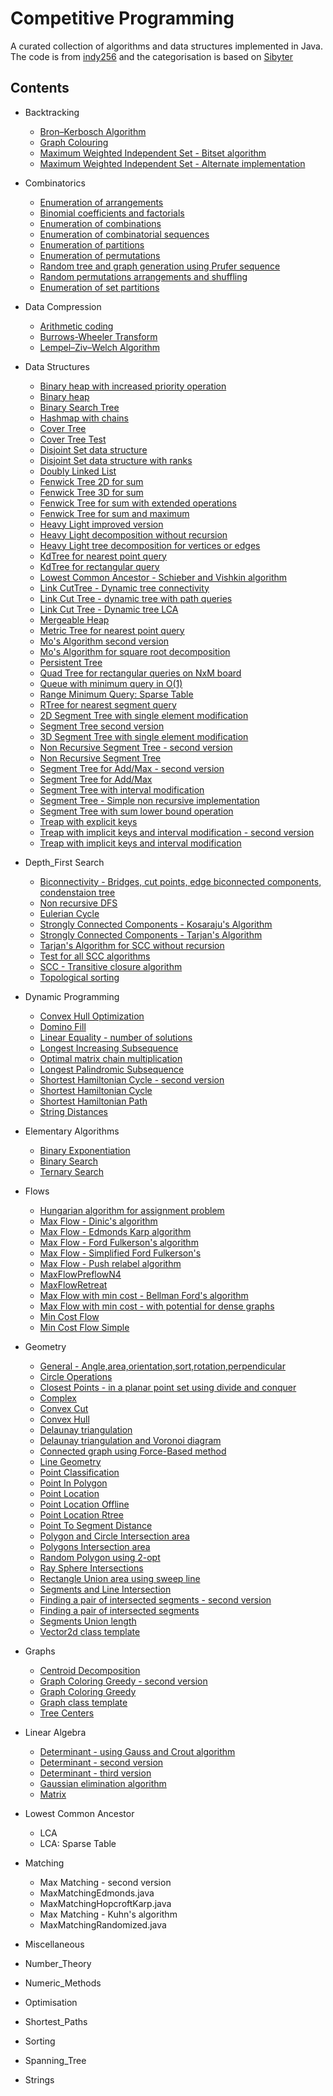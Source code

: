 # Competitive Programming

A curated collection of algorithms and data structures implemented in Java. The code is from [indy256](https://github.com/indy256/codelibrary/tree/master/java/src)
and the categorisation is based on [Sibyter](https://play.google.com/store/apps/details?id=com.izaron.pepperpied)

## Contents

* Backtracking
  * [Bron–Kerbosch Algorithm]()
  * [Graph Colouring]()
  * [Maximum Weighted Independent Set - Bitset algorithm]()
  * [Maximum Weighted Independent Set - Alternate implementation]()
  
* Combinatorics
  * [Enumeration of arrangements]()
  * [Binomial coefficients and factorials]()
  * [Enumeration of combinations]()
  * [Enumeration of combinatorial sequences]()
  * [Enumeration of partitions]()
  * [Enumeration of permutations]()
  * [Random tree and graph generation using Prufer sequence]()
  * [Random permutations arrangements and shuffling]()
  * [Enumeration of set partitions]()
  
* Data Compression
  * [Arithmetic coding]()
  * [Burrows-Wheeler Transform]()
  * [Lempel–Ziv–Welch Algorithm]()
  
* Data Structures
  * [Binary heap with increased priority operation]()
  * [Binary heap]()
  * [Binary Search Tree]()
  * [Hashmap with chains]()
  * [Cover Tree]()
  * [Cover Tree Test]()
  * [Disjoint Set data structure]()
  * [Disjoint Set data structure with ranks]()
  * [Doubly Linked List]()
  * [Fenwick Tree 2D for sum]()
  * [Fenwick Tree 3D for sum]()
  * [Fenwick Tree for sum with extended operations]()
  * [Fenwick Tree for sum and maximum]()
  * [Heavy Light improved version]()
  * [Heavy Light decomposition without recursion]()
  * [Heavy Light tree decomposition for vertices or edges]()
  * [KdTree for nearest point query]()
  * [KdTree for rectangular query]()
  * [Lowest Common Ancestor - Schieber and Vishkin algorithm]()
  * [Link CutTree - Dynamic tree connectivity]()
  * [Link Cut Tree - dynamic tree with path queries]()
  * [Link Cut Tree - Dynamic tree LCA]()
  * [Mergeable Heap]()
  * [Metric Tree for nearest point query]()
  * [Mo's Algorithm second version]()
  * [Mo's Algorithm for square root decomposition]()
  * [Persistent Tree]()
  * [Quad Tree for rectangular queries on NxM board]()
  * [Queue with minimum query in O(1)]()
  * [Range Minimum Query: Sparse Table]()
  * [RTree for nearest segment query]()
  * [2D Segment Tree with single element modification]()
  * [Segment Tree second version]()
  * [3D Segment Tree with single element modification]()
  * [Non Recursive Segment Tree - second version]()
  * [Non Recursive Segment Tree]()
  * [Segment Tree for Add/Max - second version]()
  * [Segment Tree for Add/Max]()
  * [Segment Tree with interval modification]()
  * [Segment Tree - Simple non recursive implementation]()
  * [Segment Tree with sum lower bound operation]()
  * [Treap with explicit keys]()
  * [Treap with implicit keys and interval modification - second version]()
  * [Treap with implicit keys and interval modification]()
  
* Depth_First Search
  * [Biconnectivity - Bridges, cut points, edge biconnected components, condenstaion tree]()
  * [Non recursive DFS]()
  * [Eulerian Cycle]()
  * [Strongly Connected Components - Kosaraju's Algorithm]()
  * [Strongly Connected Components - Tarjan's Algorithm]()
  * [Tarjan's Algorithm for SCC without recursion]()
  * [Test for all SCC algorithms]()
  * [SCC - Transitive closure algorithm]()
  * [Topological sorting]()

* Dynamic Programming
  * [Convex Hull Optimization]()
  * [Domino Fill]()
  * [Linear Equality - number of solutions]()
  * [Longest Increasing Subsequence]()
  * [Optimal matrix chain multiplication]()
  * [Longest Palindromic Subsequence]()
  * [Shortest Hamiltonian Cycle - second version]()
  * [Shortest Hamiltonian Cycle ]()
  * [Shortest Hamiltonian Path]()
  * [String Distances]()
  
* Elementary Algorithms
  * [Binary Exponentiation]()
  * [Binary Search ]()
  * [Ternary Search ]()

* Flows
  * [Hungarian algorithm for assignment problem]()
  * [Max Flow - Dinic's algorithm]()
  * [Max Flow - Edmonds Karp algorithm]()
  * [Max Flow - Ford Fulkerson's algorithm]()
  * [Max Flow - Simplified Ford Fulkerson's]()
  * [Max Flow - Push relabel algorithm]()
  * [MaxFlowPreflowN4]()
  * [MaxFlowRetreat]()
  * [Max Flow with min cost - Bellman Ford's algorithm]()
  * [Max Flow with min cost - with potential for dense graphs]()
  * [Min Cost Flow]()
  * [Min Cost Flow Simple]()

* Geometry
  * [General - Angle,area,orientation,sort,rotation,perpendicular ]()
  * [Circle Operations]()
  * [Closest Points - in a planar point set using divide and conquer]()
  * [Complex]()
  * [Convex Cut]()
  * [Convex Hull]()
  * [Delaunay triangulation]()
  * [Delaunay triangulation and Voronoi diagram]()
  * [Connected graph using Force-Based method]()
  * [Line Geometry]()
  * [Point Classification]()
  * [Point In Polygon]()
  * [Point Location]()
  * [Point Location Offline]()
  * [Point Location Rtree]()
  * [Point To Segment Distance]()
  * [Polygon and Circle Intersection area]()
  * [Polygons Intersection area]()
  * [Random Polygon using 2-opt]()
  * [Ray Sphere Intersections]()
  * [Rectangle Union area using sweep line]()
  * [Segments and Line Intersection]()
  * [Finding a pair of intersected segments - second version]()
  * [Finding a pair of intersected segments]()
  * [Segments Union length]()
  * [Vector2d class template]()
  
* Graphs
  * [Centroid Decomposition]()
  * [Graph Coloring Greedy - second version]()
  * [Graph Coloring Greedy]()
  * [Graph class template]()
  * [Tree Centers]()

* Linear Algebra
  * [Determinant - using Gauss and Crout algorithm]()
  * [Determinant - second version]()
  * [Determinant - third version]()
  * [Gaussian elimination algorithm]()
  * [Matrix]()

* Lowest Common Ancestor
  * LCA
  * LCA: Sparse Table
  
* Matching
  * Max Matching - second version
  * MaxMatchingEdmonds.java
  * MaxMatchingHopcroftKarp.java
  * Max Matching - Kuhn's algorithm
  * MaxMatchingRandomized.java

* Miscellaneous
* Number_Theory
* Numeric_Methods
* Optimisation
* Shortest_Paths
* Sorting
* Spanning_Tree
* Strings
